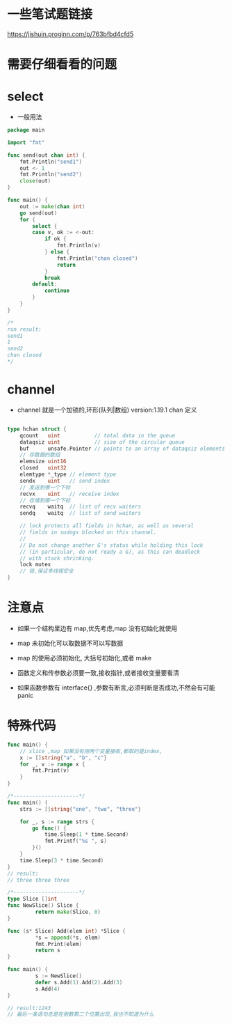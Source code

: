 # 一些笔试题链接

https://jishuin.proginn.com/p/763bfbd4cfd5

# 需要仔细看看的问题

# select

- 一般用法

```go
package main

import "fmt"

func send(out chan int) {
	fmt.Println("send1")
	out <- 1
	fmt.Println("send2")
	close(out)
}

func main() {
	out := make(chan int)
	go send(out)
	for {
		select {
		case v, ok := <-out:
			if ok {
				fmt.Println(v)
			} else {
				fmt.Println("chan closed")
				return
			}
			break
		default:
			continue
		}
	}
}

/*
run result:
send1
1
send2
chan closed
*/

```

# channel

- channel 就是一个加锁的,环形(队列|数组) version:1.19.1 chan 定义

```go

type hchan struct {
	qcount   uint           // total data in the queue
	dataqsiz uint           // size of the circular queue
	buf      unsafe.Pointer // points to an array of dataqsiz elements
	// 存数据的数组
	elemsize uint16
	closed   uint32
	elemtype *_type // element type
	sendx    uint   // send index
	// 发送到哪一个下标
	recvx    uint   // receive index
	// 存储到哪一个下标
	recvq    waitq  // list of recv waiters
	sendq    waitq  // list of send waiters

	// lock protects all fields in hchan, as well as several
	// fields in sudogs blocked on this channel.
	//
	// Do not change another G's status while holding this lock
	// (in particular, do not ready a G), as this can deadlock
	// with stack shrinking.
	lock mutex
	// 锁,保证多线程安全
}


```

# 注意点

- 如果一个结构里边有 map,优先考虑,map 没有初始化就使用

- map 未初始化可以取数据不可以写数据

- map 的使用必须初始化, 大括号初始化,或者 make

- 函数定义和传参数必须要一致,接收指针,或者接收变量要看清

- 如果函数参数有 interface{} ,参数有断言,必须判断是否成功,不然会有可能 panic

# 特殊代码

```go
func main() {
	// slice ,map 如果没有用两个变量接收,都取的是index,
	x := []string{"a", "b", "c"}
	for _, v := range x {
		fmt.Print(v)
	}
}

/*---------------------*/
func main() {
	strs := []string{"one", "two", "three"}

	for _, s := range strs {
		go func() {
			time.Sleep(1 * time.Second)
			fmt.Printf("%s ", s)
		}()
	}
	time.Sleep(3 * time.Second)
}
// result:
// three three three

/*---------------------*/
type Slice []int
func NewSlice() Slice {
         return make(Slice, 0)
}

func (s* Slice) Add(elem int) *Slice {
         *s = append(*s, elem)
         fmt.Print(elem)
         return s
}

func main() {
         s := NewSlice()
         defer s.Add(1).Add(2).Add(3)
         s.Add(4)
}

// result:1243
// 最后一条语句总是在倒数第二个位置出现,我也不知道为什么

```
